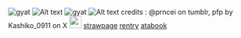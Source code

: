 ![gyat](https://media.discordapp.net/attachments/1084086311054491723/1358358352937357413/image.png?ex=68020dcc&is=6800bc4c&hm=936068a80d6250ef16a457e32e69121c26440afeb86978d937350b94c67c113a&=&format=webp&quality=lossless&width=1860&height=418)
![Alt text](https://media.discordapp.net/attachments/1084086311054491723/1358357865915482133/Untitled16_20250406102849.png?ex=67f38cd8&is=67f23b58&hm=67de2649f9b1bc9d05df2ef326dbfc147172528b7972b2dcbef91httpseb77b08e21f&=&format=webp&quality=lossless&width=1240&height=844)
![gyat](https://media.discordapp.net/attachments/1084086311054491723/1358363647755157634/Untitled18_20250406105158.png?ex=67f786ba&is=67f6353a&hm=2e92573cf0dc315d663d18d02e2d43da33794f090a3753e5f386498a69a166e2&=&format=webp&quality=lossless&width=1570&height=800)
![Alt text](https://media.discordapp.net/attachments/1084086311054491723/1358358539994665114/image.png?ex=67f38d79&is=67f23bf9&hm=019236553044f6e30b927121a89c4a5665230c3b0e0960a8df4a9043c43eddb4&=&format=webp&quality=lossless&width=1800&height=418)
credits : @prncei on tumblr, pfp by Kashiko_0911 on X <img src="https://media.discordapp.net/attachments/1084086311054491723/1358360905737437215/tumblr_9347d3215ed708f93fe9d1e6cfb6e7a4_969d425c_400.webp?ex=67f38fad&is=67f23e2d&hm=e6f65e76c55f722cb44e96d9616ce58dfb7dd836fd1a3ef69a67b57a3ed9f9e7&=&animated=true&width=379&height=398" width="25" height="25">  [strawpage](https://cyjanballs.straw.page)  [rentry](https://rentry.co/ugoquges) [atabook](https://xyv-003.atabook.org/?page=1) 

